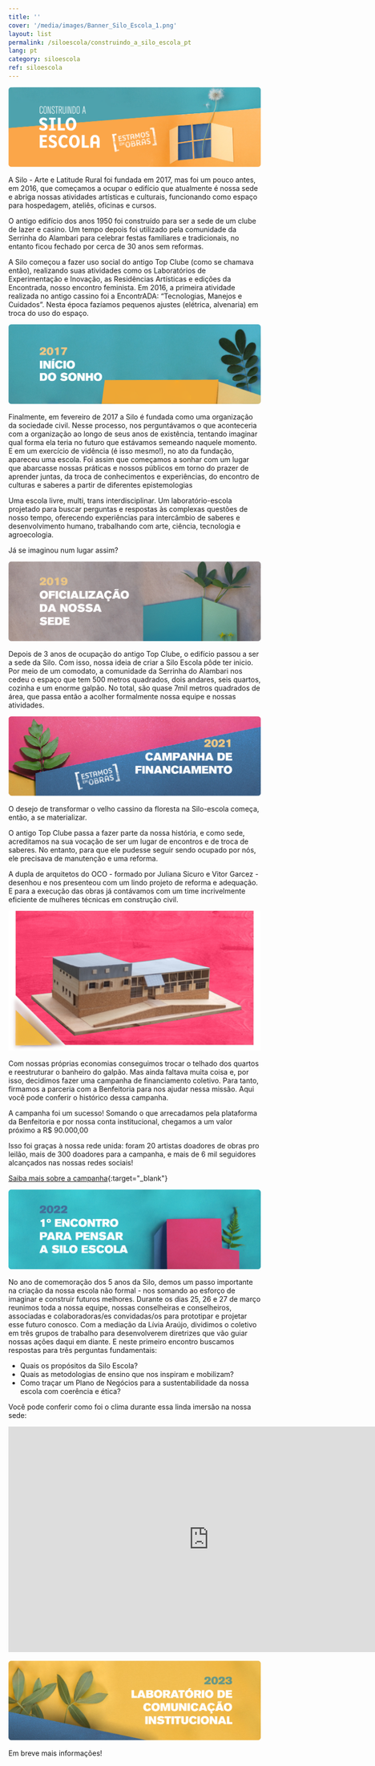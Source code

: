 ```yaml
---
title: ''
cover: '/media/images/Banner_Silo_Escola_1.png'
layout: list
permalink: /siloescola/construindo_a_silo_escola_pt
lang: pt
category: siloescola
ref: siloescola
---
```



![](/media/images/Banner_Silo_Escola_1.png)

A Silo - Arte e Latitude Rural foi fundada em 2017, mas foi um pouco antes, em 2016, que começamos a ocupar o edifício que atualmente é nossa sede e abriga nossas atividades artísticas e culturais, funcionando como espaço para hospedagem, ateliês, oficinas e cursos. 

O antigo edifício dos anos 1950 foi construído para ser a sede de um clube de lazer e casino. Um tempo depois foi utilizado pela comunidade da Serrinha do Alambari para celebrar festas familiares e tradicionais, no entanto ficou fechado por cerca de 30 anos sem reformas.

A Silo começou a fazer uso social do antigo Top Clube (como se chamava então), realizando suas atividades como  os Laboratórios de Experimentação e Inovação, as Residências Artísticas e edições da Encontrada, nosso encontro feminista. Em 2016, a primeira atividade realizada no antigo cassino foi a EncontrADA: “Tecnologias, Manejos e Cuidados”. Nesta época fazíamos pequenos ajustes (elétrica, alvenaria) em troca do uso do espaço. 

![](/media/images/Banner_Silo_Escola_2.png)

Finalmente, em fevereiro de 2017 a Silo é fundada como uma organização da sociedade civil. Nesse processo, nos perguntávamos o que aconteceria com a organização ao longo de seus anos de existência, tentando imaginar qual forma ela teria no futuro que estávamos semeando naquele momento. E em um exercício de vidência (é isso mesmo!), no ato da fundação, apareceu uma escola. Foi assim que começamos a sonhar com um lugar que abarcasse nossas práticas e nossos públicos em torno do prazer de aprender juntas, da troca de conhecimentos e experiências, do encontro de culturas e saberes a partir de diferentes epistemologias 

Uma escola livre, multi, trans interdisciplinar. Um laboratório-escola projetado para buscar perguntas e respostas às complexas questões de nosso tempo, oferecendo experiências para intercâmbio de saberes e desenvolvimento humano, trabalhando com arte, ciência, tecnologia e agroecologia.

Já se imaginou num lugar assim?

![](/media/images/Banner_Silo_Escola_3.png)

Depois de 3 anos de ocupação do antigo Top Clube, o edifício passou a ser a sede da Silo. Com isso, nossa ideia de criar a Silo Escola pôde ter inicio. Por meio de um comodato, a comunidade da Serrinha do Alambari nos cedeu o espaço que tem 500 metros quadrados, dois andares, seis quartos, cozinha e um enorme galpão. No total, são quase 7mil metros quadrados de área, que passa então a acolher formalmente nossa equipe e nossas atividades. 

![](/media/images/Banner_Silo_Escola_4.png)

O desejo de transformar o velho cassino da floresta na Silo-escola começa, então, a se materializar.

O antigo Top Clube passa a fazer parte da nossa história, e como sede, acreditamos na sua vocação de ser um lugar de encontros e de troca de saberes. No entanto, para que ele pudesse seguir sendo ocupado por nós, ele precisava de manutenção e uma reforma.

A dupla de arquitetos do OCO - formado por Juliana Sicuro e Vitor Garcez -  desenhou e nos presenteou com um lindo projeto de reforma e adequação. E para a execução das obras já contávamos com um time incrivelmente eficiente de mulheres técnicas em construção civil.

![](/media/images/DshAP1K.jpg)

Com nossas próprias economias conseguimos trocar o telhado dos quartos e reestruturar o banheiro do galpão. Mas ainda faltava muita coisa e, por isso, decidimos fazer uma campanha de financiamento coletivo. Para tanto, firmamos a parceria com a Benfeitoria para nos ajudar nessa missão. Aqui você pode conferir o histórico dessa campanha.

A campanha foi um sucesso! Somando o que arrecadamos pela plataforma da Benfeitoria e por nossa conta institucional, chegamos a um valor próximo a R$ 90.000,00

Isso foi graças à nossa rede unida: foram 20 artistas doadores de obras pro leilão, mais de 300 doadores para a campanha, e mais de 6 mil seguidores alcançados nas nossas redes sociais! 

[Saiba mais sobre a campanha](https://youtu.be/nzDjyonf0kw){:target="_blank"}

![](/media/images/Banner_Silo_Escola_5.png)

No ano de comemoração dos 5 anos da Silo, demos um passo importante na criação da nossa escola não formal - nos somando ao esforço de imaginar e construir futuros melhores. Durante os dias 25, 26 e 27 de março reunimos toda a nossa equipe, nossas conselheiras e conselheiros, associadas e colaboradoras/es convidadas/os para prototipar e projetar esse futuro conosco.
Com a mediação da Lívia Araújo, dividimos o coletivo em três grupos de trabalho para desenvolverem diretrizes que vão guiar nossas ações daqui em diante. E neste primeiro encontro buscamos respostas para três perguntas fundamentais:

* Quais os propósitos da Silo Escola?
* Quais as metodologias de ensino que nos inspiram e mobilizam?
* Como traçar um Plano de Negócios para a sustentabilidade da nossa escola com coerência e ética?

Você pode conferir como foi o clima durante essa linda imersão na nossa sede:

<div class="video-wrapper video-wrapper-16x9">
  <iframe width="800" height="450" src="https://www.youtube.com/embed/41uyLnsP0Ec?rel=0&modestbranding=0&showinfo=0" frameborder="0" allowfullscreen></iframe>
</div>

![](/media/images/Banner_Silo_Escola_6.png)

Em breve mais informações!